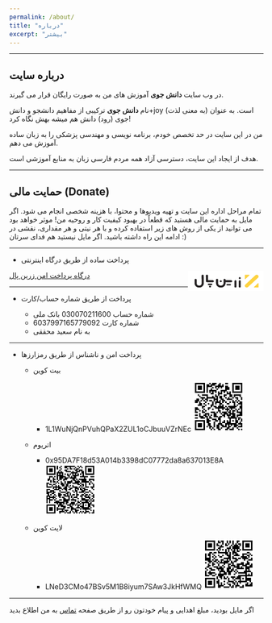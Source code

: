 ```yaml
---
permalink: /about/
title: "درباره"
excerpt: "بیشتر"
---
```


-------------------------------------
## درباره سایت

در وب سایت **دانش جوی** آموزش های من به صورت رایگان قرار می گیرند.

نام **دانش جوی** ترکیبی از مفاهیم دانشجو و دانش+joy (به معنی لذت) است.
به عنوان جوی (رود) دانش هم میشه بهش نگاه کرد!

من در این سایت در حد تخصص خودم، برنامه نویسی و مهندسی پزشکی را به زبان ساده آموزش می دهم.

هدف از ایجاد این سایت، دسترسی آزاد همه مردم فارسی زبان به منابع آموزشی است.

-------------------------------------

## حمایت مالی (Donate)

تمام مراحل اداره این سایت و تهیه ویدیوها و محتوا، با هزینه شخصی انجام می شود.
اگر مایل به حمایت مالی هستید
که قطعاً در بهبود کیفیت کار و روحیه من! موثر خواهد بود
می توانید از یکی از روش های زیر استفاده کرده و با هر نیتی و هر مقداری، نقشی در ادامه این راه داشته باشید.
اگر مایل نیستید هم فدای سرتان :)

-------------------------------------

* پرداخت ساده از طریق درگاه اینترنتی

<a href="https://zarinp.al/@saeeddiscovery" class="btn btn--primary btn-lg" role="button">درگاه پرداخت امن زرین پال<img src="../assets/images/zarinpal.png" width="150" height="40" style="float:right;"></a>

-------------------------------------

* پرداخت از طریق شماره حساب/کارت

  * شماره حساب 030070211600 بانک ملی
  * شماره کارت 6037997165779092
  * به نام سعید محققی

-------------------------------------

* پرداخت امن و ناشناس از طریق رمزارزها
  * بیت کوین
    * 1L1WuNjQnPVuhQPaX2ZUL1oCJbuuVZrNEc <a href="../assets/images/BTC.png"><img src="../assets/images/BTC.png" width="100" height="100"></a>
  
  * اتریوم
    * 0x95DA7F18d53A014b3398dC07772da8a637013E8A <a href="../assets/images/ETH.png"><img src="../assets/images/ETH.png" width="100" height="100"></a>
    
  * لایت کوین
    * LNeD3CMo47BSv5M1B8iyum7SAw3JkHfWMQ <a href="../assets/images/LTC.png"><img src="../assets/images/LTC.png" width="100" height="100"></a>

-------------------------------------

اگر مایل بودید، مبلغ اهدایی و پیام خودتون رو از طریق صفحه <a href="https://daneshjoy.ir/contact/">تماس</a> به من اطلاع بدید
